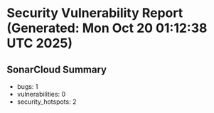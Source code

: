 # Security Vulnerability Report (Generated: Mon Oct 20 01:12:38 UTC 2025)


## SonarCloud Summary
* bugs: 1
* vulnerabilities: 0
* security_hotspots: 2
